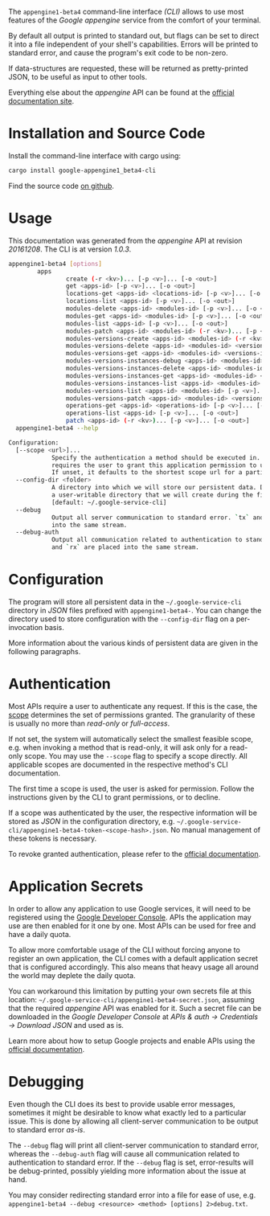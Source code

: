 <!---
DO NOT EDIT !
This file was generated automatically from 'src/mako/cli/README.md.mako'
DO NOT EDIT !
-->
The `appengine1-beta4` command-line interface *(CLI)* allows to use most features of the *Google appengine* service from the comfort of your terminal.

By default all output is printed to standard out, but flags can be set to direct it into a file independent of your shell's
capabilities. Errors will be printed to standard error, and cause the program's exit code to be non-zero.

If data-structures are requested, these will be returned as pretty-printed JSON, to be useful as input to other tools.

Everything else about the *appengine* API can be found at the
[official documentation site](https://cloud.google.com/appengine/docs/admin-api/).

# Installation and Source Code

Install the command-line interface with cargo using:

```bash
cargo install google-appengine1_beta4-cli
```

Find the source code [on github](https://github.com/Byron/google-apis-rs/tree/master/gen/appengine1_beta4-cli).

# Usage

This documentation was generated from the *appengine* API at revision *20161208*. The CLI is at version *1.0.3*.

```bash
appengine1-beta4 [options]
        apps
                create (-r <kv>)... [-p <v>]... [-o <out>]
                get <apps-id> [-p <v>]... [-o <out>]
                locations-get <apps-id> <locations-id> [-p <v>]... [-o <out>]
                locations-list <apps-id> [-p <v>]... [-o <out>]
                modules-delete <apps-id> <modules-id> [-p <v>]... [-o <out>]
                modules-get <apps-id> <modules-id> [-p <v>]... [-o <out>]
                modules-list <apps-id> [-p <v>]... [-o <out>]
                modules-patch <apps-id> <modules-id> (-r <kv>)... [-p <v>]... [-o <out>]
                modules-versions-create <apps-id> <modules-id> (-r <kv>)... [-p <v>]... [-o <out>]
                modules-versions-delete <apps-id> <modules-id> <versions-id> [-p <v>]... [-o <out>]
                modules-versions-get <apps-id> <modules-id> <versions-id> [-p <v>]... [-o <out>]
                modules-versions-instances-debug <apps-id> <modules-id> <versions-id> <instances-id> (-r <kv>)... [-p <v>]... [-o <out>]
                modules-versions-instances-delete <apps-id> <modules-id> <versions-id> <instances-id> [-p <v>]... [-o <out>]
                modules-versions-instances-get <apps-id> <modules-id> <versions-id> <instances-id> [-p <v>]... [-o <out>]
                modules-versions-instances-list <apps-id> <modules-id> <versions-id> [-p <v>]... [-o <out>]
                modules-versions-list <apps-id> <modules-id> [-p <v>]... [-o <out>]
                modules-versions-patch <apps-id> <modules-id> <versions-id> (-r <kv>)... [-p <v>]... [-o <out>]
                operations-get <apps-id> <operations-id> [-p <v>]... [-o <out>]
                operations-list <apps-id> [-p <v>]... [-o <out>]
                patch <apps-id> (-r <kv>)... [-p <v>]... [-o <out>]
  appengine1-beta4 --help

Configuration:
  [--scope <url>]...
            Specify the authentication a method should be executed in. Each scope
            requires the user to grant this application permission to use it.
            If unset, it defaults to the shortest scope url for a particular method.
  --config-dir <folder>
            A directory into which we will store our persistent data. Defaults to
            a user-writable directory that we will create during the first invocation.
            [default: ~/.google-service-cli]
  --debug
            Output all server communication to standard error. `tx` and `rx` are placed
            into the same stream.
  --debug-auth
            Output all communication related to authentication to standard error. `tx`
            and `rx` are placed into the same stream.

```

# Configuration

The program will store all persistent data in the `~/.google-service-cli` directory in *JSON* files prefixed with `appengine1-beta4-`.  You can change the directory used to store configuration with the `--config-dir` flag on a per-invocation basis.

More information about the various kinds of persistent data are given in the following paragraphs.

# Authentication

Most APIs require a user to authenticate any request. If this is the case, the [scope][scopes] determines the 
set of permissions granted. The granularity of these is usually no more than *read-only* or *full-access*.

If not set, the system will automatically select the smallest feasible scope, e.g. when invoking a
method that is read-only, it will ask only for a read-only scope. 
You may use the `--scope` flag to specify a scope directly. 
All applicable scopes are documented in the respective method's CLI documentation.

The first time a scope is used, the user is asked for permission. Follow the instructions given 
by the CLI to grant permissions, or to decline.

If a scope was authenticated by the user, the respective information will be stored as *JSON* in the configuration
directory, e.g. `~/.google-service-cli/appengine1-beta4-token-<scope-hash>.json`. No manual management of these tokens
is necessary.

To revoke granted authentication, please refer to the [official documentation][revoke-access].

# Application Secrets

In order to allow any application to use Google services, it will need to be registered using the 
[Google Developer Console][google-dev-console]. APIs the application may use are then enabled for it
one by one. Most APIs can be used for free and have a daily quota.

To allow more comfortable usage of the CLI without forcing anyone to register an own application, the CLI
comes with a default application secret that is configured accordingly. This also means that heavy usage
all around the world may deplete the daily quota.

You can workaround this limitation by putting your own secrets file at this location: 
`~/.google-service-cli/appengine1-beta4-secret.json`, assuming that the required *appengine* API 
was enabled for it. Such a secret file can be downloaded in the *Google Developer Console* at 
*APIs & auth -> Credentials -> Download JSON* and used as is.

Learn more about how to setup Google projects and enable APIs using the [official documentation][google-project-new].


# Debugging

Even though the CLI does its best to provide usable error messages, sometimes it might be desirable to know
what exactly led to a particular issue. This is done by allowing all client-server communication to be 
output to standard error *as-is*.

The `--debug` flag will print all client-server communication to standard error, whereas the `--debug-auth` flag
will cause all communication related to authentication to standard error.
If the `--debug` flag is set, error-results will be debug-printed, possibly yielding more information about the 
issue at hand.

You may consider redirecting standard error into a file for ease of use, e.g. `appengine1-beta4 --debug <resource> <method> [options] 2>debug.txt`.


[scopes]: https://developers.google.com/+/api/oauth#scopes
[revoke-access]: http://webapps.stackexchange.com/a/30849
[google-dev-console]: https://console.developers.google.com/
[google-project-new]: https://developers.google.com/console/help/new/